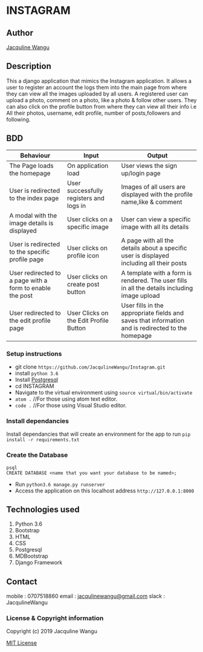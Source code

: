 # INSTAGRAM

## Author
[Jacquline Wangu](https://github.com/JacqulineWangu)

## Description
This a django application that mimics the Instagram application. It allows a user to register an account the logs them into the main page from where they can view all the images uploaded by all users. A registered user can upload a photo, comment on a photo, like a photo & follow other users.
They can also click on the profile button from where they can view all their info i.e All their photos, username, edit profile, number of posts,followers and following.

## BDD

| Behaviour                                                | Input                                   | Output                                                                                       |
|----------------------------------------------------------|-----------------------------------------|----------------------------------------------------------------------------------------------|
| The Page loads the homepage                              | On application load                     | User views the sign up/login page                                                            |
| User is redirected to the index page                     | User successfully registers and logs in | Images of all users are displayed with the profile name,like & comment                       |
| A modal with the image details is displayed              | User clicks on a specific image         | User can view a specific image with all its details                                          |
| User is redirected to the specific profile page          | User clicks on profile icon             | A page with all the details about a specific user is displayed including all their posts     |
| User redirected to a page with a form to enable the post | User clicks on create post button       | A template with a form is rendered. The user fills in all the details including image upload |
| User redirected to the edit profile page|User Clicks on the Edit Profile Button|User fills in the appropriate fields and saves that information and is redirected to the homepage|

### Setup instructions

- git clone `https://github.com/JacqulineWangu/Instagram.git`
- install `python 3.6`
- Install [Postgresql](https://www.postgresql.org/download/)
- cd INSTAGRAM
- Navigate to the virtual environment using `source virtual/bin/activate`
- `atom .`  //For those using atom text editor.
- `code .`  //For those using Visual Studio editor.

### Install dependancies
Install dependancies that will create an environment for the app to run `pip install -r requirements.txt`

### Create the Database
```
psql
CREATE DATABASE <name that you want your database to be named>;
```
- Run `python3.6 manage.py runserver`
- Access the application on this localhost address `http://127.0.0.1:8000`

## Technologies used

1. Python 3.6 
2. Bootstrap
3. HTML
4. CSS
5. Postgresql
6. MDBootstrap
7. Django Framework

## Contact
mobile : 0707518860
email : jacqulinewangu@gmail.com
slack : JacqulineWangu

### License  & Copyright information
Copyright (c) 2019 Jacquline Wangu

[MIT License](./LICENSE)